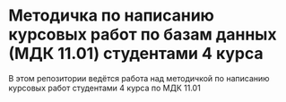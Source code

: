 # Методичка по написанию курсовых работ по базам данных (МДК 11.01) студентами 4 курса

В этом репозитории ведётся работа над методичкой по написанию курсовых работ студентами 4 курса по МДК 11.01


